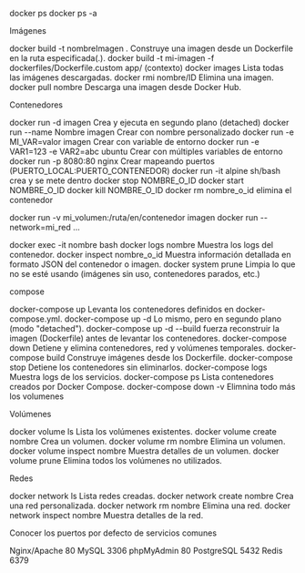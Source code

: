 docker ps
docker ps -a


Imágenes

docker build -t nombreImagen .	 Construye una imagen desde un Dockerfile en la ruta especificada(.).
docker build -t mi-imagen -f dockerfiles/Dockerfile.custom app/ (contexto)
docker images	                Lista todas las imágenes descargadas.
docker rmi nombre/ID	        Elimina una imagen.
docker pull nombre	           Descarga una imagen desde Docker Hub.

Contenedores

docker run -d imagen          Crea y ejecuta en segundo plano (detached)
docker run --name Nombre imagen             Crear con nombre personalizado
docker run -e MI_VAR=valor imagen           Crear con variable de entorno
docker run -e VAR1=123 -e VAR2=abc ubuntu   Crear con múltiples variables de entorno 
docker run -p 8080:80 nginx                 Crear mapeando puertos (PUERTO_LOCAL:PUERTO_CONTENEDOR)
docker run -it alpine sh/bash                    crea y se mete dentro
docker stop NOMBRE_O_ID
docker start NOMBRE_O_ID
docker kill NOMBRE_O_ID
docker rm nombre_o_id                 elimina el contenedor


docker run -v mi_volumen:/ruta/en/contenedor imagen
docker run --network=mi_red ...         

docker exec -it nombre bash
docker logs nombre              Muestra los logs del contenedor.
docker inspect nombre_o_id      Muestra información detallada en formato JSON del contenedor o imagen.
docker system prune             Limpia lo que no se esté usando (imágenes sin uso, contenedores parados, etc.)


compose

docker-compose up	       Levanta los contenedores definidos en docker-compose.yml.
docker-compose up -d	   Lo mismo, pero en segundo plano (modo "detached").
docker-compose up -d --build       fuerza reconstruir la imagen (Dockerfile) antes de levantar los contenedores.
docker-compose down	     Detiene y elimina contenedores, red y volúmenes temporales.
docker-compose build	   Construye imágenes desde los Dockerfile.
docker-compose stop	     Detiene los contenedores sin eliminarlos.
docker-compose logs	     Muestra logs de los servicios.
docker-compose ps	       Lista contenedores creados por Docker Compose.
docker-compose down -v      Elimnina todo más los volumenes

Volúmenes

docker volume ls	            Lista los volúmenes existentes.
docker volume create nombre	  Crea un volumen.
docker volume rm nombre	      Elimina un volumen.
docker volume inspect nombre	Muestra detalles de un volumen.
docker volume prune	          Elimina todos los volúmenes no utilizados.

Redes

docker network ls	            Lista redes creadas.
docker network create nombre	Crea una red personalizada.
docker network rm nombre	    Elimina una red.
docker network inspect nombre	Muestra detalles de la red.

Conocer los puertos por defecto de servicios comunes

Nginx/Apache	80
MySQL	        3306
phpMyAdmin	  80
PostgreSQL	  5432
Redis	        6379